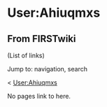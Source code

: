 # User:Ahiuqmxs

## From FIRSTwiki

(List of links)

Jump to: navigation, search

< [User:Ahiuqmxs](/index.php?title=User:Ahiuqmxs&redirect=no "User:Ahiuqmxs")

No pages link to here.
